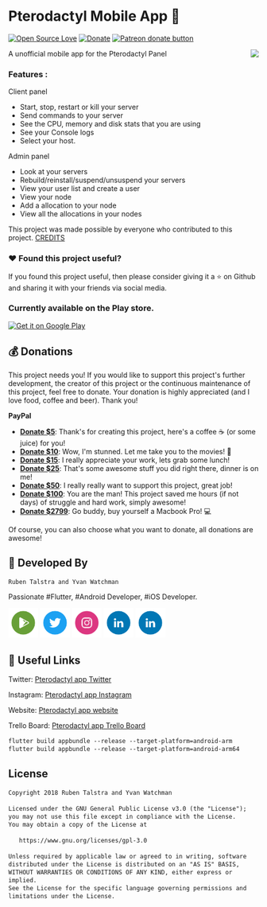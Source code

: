 # Pterodactyl Mobile App 🚀

[![Open Source Love](https://badges.frapsoft.com/os/v1/open-source.svg?v=102)](https://opensource.org/licenses/gpl-3.0)
[![Donate](https://img.shields.io/badge/Donate-PayPal-green.svg)](https://www.paypal.me/RDTalstra)
<span class="badge-patreon"><a href="https://www.patreon.com/Pterodactyl_app" title="Donate to this project using Patreon"><img src="https://img.shields.io/badge/Donate-Patreon-green.svg" alt="Patreon donate button" /></a></span>

A unofficial mobile app for the Pterodactyl Panel
<img align="right" src="https://raw.githubusercontent.com/rubentalstra/Pterodactyl-app/master/assets/images/pterodactylapp_BG.png" height="170">

### Features :
Client panel
- Start, stop, restart or kill your server
- Send commands to your server
- See the CPU, memory and disk stats that you are using
- See your Console logs
- Select your host.

Admin panel
- Look at your servers
- Rebuild/reinstall/suspend/unsuspend your servers
- View your user list and create a user
- View your node 
- Add a allocation to your node
- View all the allocations in your nodes


This project was made possible by everyone who contributed to this project. [CREDITS](https://github.com/rubentalstra/Pterodactyl-app/blob/master/CREDITS.md)


### :heart: Found this project useful?
If you found this project useful, then please consider giving it a :star: on Github and sharing it with your friends via social media.


### Currently available on the Play store.

<a href='https://play.google.com/store/apps/details?id=nl.rubentalstra.pterodactyl_app'><img alt='Get it on Google Play' src='https://play.google.com/intl/en_us/badges/images/generic/en_badge_web_generic.png' height='80px'/></a>



## 💰 Donations

This project needs you! If you would like to support this project's further development, the creator of this project or the continuous maintenance of this project, feel free to donate. Your donation is highly appreciated (and I love food, coffee and beer). Thank you!

**PayPal**

- **[Donate \$5](https://www.paypal.me/RDTalstra/5)**: Thank's for creating this project, here's a coffee :coffee: (or some juice) for you!
- **[Donate \$10](https://www.paypal.me/RDTalstra/10)**: Wow, I'm stunned. Let me take you to the movies! :movie_camera:
- **[Donate \$15](https://www.paypal.me/RDTalstra/15)**: I really appreciate your work, lets grab some lunch!
- **[Donate \$25](https://www.paypal.me/RDTalstra/25)**: That's some awesome stuff you did right there, dinner is on me!
- **[Donate \$50](https://www.paypal.me/RDTalstra/50)**: I really really want to support this project, great job!
- **[Donate \$100](https://www.paypal.me/RDTalstra/100)**: You are the man! This project saved me hours (if not days) of struggle and hard work, simply awesome!
- **[Donate \$2799](https://www.paypal.me/RDTalstra/2799)**: Go buddy, buy yourself a Macbook Pro! :computer:

Of course, you can also choose what you want to donate, all donations are awesome!


## 👨 Developed By

```
Ruben Talstra and Yvan Watchman
```

Passionate #Flutter, #Android Developer, #iOS Developer.

<a href="https://play.google.com/store/apps/details?id=nl.rubentalstra.pterodactyl_app"><img src="https://github.com/aritraroy/social-icons/blob/master/play-store-icon.png?raw=true" width="60"></a>
<a href="https://twitter.com/AppPterodactyl"><img src="https://github.com/aritraroy/social-icons/blob/master/twitter-icon.png?raw=true" width="60"></a>
<a href="https://www.instagram.com/pterodactyl_app/"><img src="https://github.com/aritraroy/social-icons/blob/master/instagram-icon.png?raw=true" width="60"></a>
<a href=""><img src="https://github.com/aritraroy/social-icons/blob/master/linkedin-icon.png?raw=true" width="60"></a>
<a href=""><img src="https://github.com/aritraroy/social-icons/blob/master/linkedin-icon.png?raw=true" width="60"></a>


## :link: Useful Links


Twitter: [Pterodactyl app Twitter](https://twitter.com/AppPterodactyl)

Instagram: [Pterodactyl app Instagram](https://www.instagram.com/pterodactyl_app/)

Website: [Pterodactyl app website](https://pterodactyl-app.com/)

Trello Board: [Pterodactyl app Trello Board](https://trello.com/b/YqCe05Vl/pterodactyl-app)


```
flutter build appbundle --release --target-platform=android-arm
flutter build appbundle --release --target-platform=android-arm64
```

License
-------

    Copyright 2018 Ruben Talstra and Yvan Watchman

    Licensed under the GNU General Public License v3.0 (the "License");
    you may not use this file except in compliance with the License.
    You may obtain a copy of the License at

       https://www.gnu.org/licenses/gpl-3.0

    Unless required by applicable law or agreed to in writing, software
    distributed under the License is distributed on an "AS IS" BASIS,
    WITHOUT WARRANTIES OR CONDITIONS OF ANY KIND, either express or implied.
    See the License for the specific language governing permissions and
    limitations under the License.
